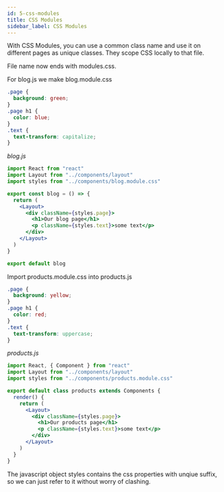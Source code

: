 ```yaml
---
id: 5-css-modules
title: CSS Modules
sidebar_label: CSS Modules
---
```


With CSS Modules, you can use a common class name and use it on different pages as unique classes. They scope CSS locally to that file.

File name now ends with modules.css.

For blog.js we make blog.module.css

```css
.page {
  background: green;
}
.page h1 {
  color: blue;
}
.text {
  text-transform: capitalize;
}
```

_blog.js_

```jsx
import React from "react"
import Layout from "../components/layout"
import styles from "../components/blog.module.css"

export const blog = () => {
  return (
    <Layout>
      <div className={styles.page}>
        <h1>Our blog page</h1>
        <p className={styles.text}>some text</p>
      </div>
    </Layout>
  )
}

export default blog
```

Import products.module.css into products.js

```css
.page {
  background: yellow;
}
.page h1 {
  color: red;
}
.text {
  text-transform: uppercase;
}
```

_products.js_

```jsx
import React, { Component } from "react"
import Layout from "../components/layout"
import styles from "../components/products.module.css"

export default class products extends Components {
  render() {
    return (
      <Layout>
        <div className={styles.page}>
          <h1>Our products page</h1>
          <p className={styles.text}>some text</p>
        </div>
      </Layout>
    )
  }
}
```

The javascript object styles contains the css properties with unqiue suffix, so we can just refer to it without worry of clashing.
